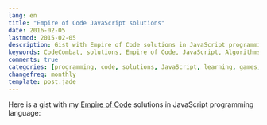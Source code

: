 ```yaml
---
lang: en
title: "Empire of Code JavaScript solutions"
date: 2016-02-05
lastmod: 2015-02-05
description: Gist with Empire of Code solutions in JavaScript programming language
keywords: CodeCombat, solutions, Empire of Code, JavaScript, Algorithms, programming
comments: true
categories: [programming, code, solutions, JavaScript, learning, games, English]
changefreq: monthly
template: post.jade
---
```


Here is a gist with my [Empire of Code](https://empireofcode.com) solutions in JavaScript programming language:

<script src="https://gist.githubusercontent.com/a1ip/4b2ca4b15633235242ad.js">
</script>
